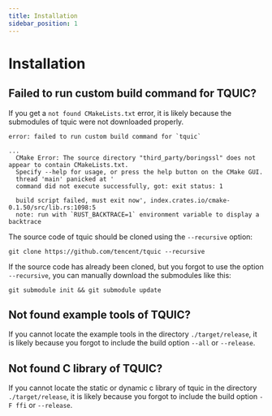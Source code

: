 ```yaml
---
title: Installation
sidebar_position: 1
---
```


# Installation

## Failed to run custom build command for TQUIC?

If you get a `not found CMakeLists.txt` error, it is likely because the submodules of tquic were not downloaded properly.

```
error: failed to run custom build command for `tquic`

...
  CMake Error: The source directory "third_party/boringssl" does not appear to contain CMakeLists.txt.
  Specify --help for usage, or press the help button on the CMake GUI.
  thread 'main' panicked at '
  command did not execute successfully, got: exit status: 1

  build script failed, must exit now', index.crates.io/cmake-0.1.50/src/lib.rs:1098:5
  note: run with `RUST_BACKTRACE=1` environment variable to display a backtrace
```

The source code of tquic should be cloned using the `--recursive` option:
```
git clone https://github.com/tencent/tquic --recursive
```

If the source code has already been cloned, but you forgot to use the option `--recursive`, you can manually download the submodules like this:
```
git submodule init && git submodule update
```


## Not found example tools of TQUIC?

If you cannot locate the example tools in the directory `./target/release`, it is likely because you forgot to include the build option `--all` or `--release`.


## Not found C library of TQUIC?

If you cannot locate the static or dynamic c library of tquic in the directory `./target/release`, it is likely because you forgot to include the build option `-F ffi` or `--release`.


